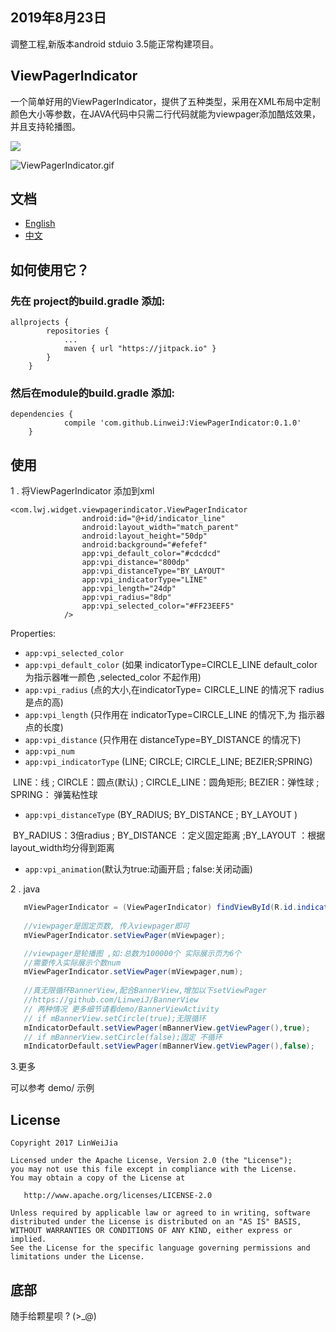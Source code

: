 ## 2019年8月23日
调整工程,新版本android stduio 3.5能正常构建项目。

## ViewPagerIndicator

 一个简单好用的ViewPagerIndicator，提供了五种类型，采用在XML布局中定制颜色大小等参数，在JAVA代码中只需二行代码就能为viewpager添加酷炫效果，并且支持轮播图。

[![](https://jitpack.io/v/LinweiJ/ViewPagerIndicator.svg)](https://jitpack.io/#LinweiJ/ViewPagerIndicator)

![ViewPagerIndicator.gif](https://github.com/LinweiJ/ViewPagerIndicator/blob/master/screen_shot/ViewPagerIndicator.gif)

## 文档

- [English](https://github.com/LinweiJ/ViewPagerIndicator/blob/master/README_EN.md)
- [中文](https://github.com/LinweiJ/ViewPagerIndicator/blob/master/README.md)



## 如何使用它？

### 先在 project的build.gradle 添加:

```
allprojects {
		repositories {
			...
			maven { url "https://jitpack.io" }
		}
	}
```

### 然后在module的build.gradle 添加:

```
dependencies {
	        compile 'com.github.LinweiJ:ViewPagerIndicator:0.1.0'
	}
```

## 使用

1 . 将ViewPagerIndicator 添加到xml

```
<com.lwj.widget.viewpagerindicator.ViewPagerIndicator
				android:id="@+id/indicator_line"
				android:layout_width="match_parent"
				android:layout_height="50dp"
				android:background="#efefef"
				app:vpi_default_color="#cdcdcd"
				app:vpi_distance="800dp"
				app:vpi_distanceType="BY_LAYOUT"
				app:vpi_indicatorType="LINE"
				app:vpi_length="24dp"
				app:vpi_radius="8dp"
				app:vpi_selected_color="#FF23EEF5"
			/>
```

Properties:

- `app:vpi_selected_color`  
- `app:vpi_default_color`   (如果 indicatorType=CIRCLE_LINE  default_color 为指示器唯一颜色 ,selected_color 不起作用)
- `app:vpi_radius`  (点的大小,在indicatorType= CIRCLE_LINE 的情况下 radius 是点的高)
- `app:vpi_length`   (只作用在 indicatorType=CIRCLE_LINE 的情况下,为 指示器点的长度)
- `app:vpi_distance`    (只作用在 distanceType=BY_DISTANCE 的情况下)
- `app:vpi_num`
- `app:vpi_indicatorType` (LINE;  CIRCLE; CIRCLE_LINE; BEZIER;SPRING)

​        LINE：线 ; CIRCLE：圆点(默认) ; CIRCLE_LINE：圆角矩形;  BEZIER：弹性球 ; SPRING： 弹簧粘性球

- `app:vpi_distanceType` (BY_RADIUS; BY_DISTANCE ; BY_LAYOUT )

​       BY_RADIUS：3倍radius ; BY_DISTANCE ：定义固定距离 ;BY_LAYOUT ：根据layout_width均分得到距离

- `app:vpi_animation`(默认为true:动画开启 ; false:关闭动画)

2 .  java 

```java
   mViewPagerIndicator = (ViewPagerIndicator) findViewById(R.id.indicator_line);
   
   //viewpager是固定页数, 传入viewpager即可
   mViewPagerIndicator.setViewPager(mViewpager);

   //viewpager是轮播图 ,如:总数为100000个 实际展示页为6个 
   //需要传入实际展示个数num
   mViewPagerIndicator.setViewPager(mViewpager,num);
   
   //真无限循环BannerView,配合BannerView,增加以下setViewPager
   //https://github.com/LinweiJ/BannerView
   // 两种情况 更多细节请看demo/BannerViewActivity
   // if mBannerView.setCircle(true);无限循环
   mIndicatorDefault.setViewPager(mBannerView.getViewPager(),true);
   // if mBannerView.setCircle(false);固定 不循环
   mIndicatorDefault.setViewPager(mBannerView.getViewPager(),false);

```

3.更多

  可以参考 demo/ 示例

## License

```
Copyright 2017 LinWeiJia

Licensed under the Apache License, Version 2.0 (the "License");
you may not use this file except in compliance with the License.
You may obtain a copy of the License at

   http://www.apache.org/licenses/LICENSE-2.0

Unless required by applicable law or agreed to in writing, software
distributed under the License is distributed on an "AS IS" BASIS,
WITHOUT WARRANTIES OR CONDITIONS OF ANY KIND, either express or implied.
See the License for the specific language governing permissions and
limitations under the License.
```
## 底部

随手给颗星呗 ? (>_@)
